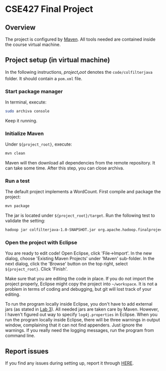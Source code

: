 # CSE427 Final Project
## Overview
The project is configured by [Maven](https://maven.apache.org/guides/getting-started/maven-in-five-minutes.html). All tools needed are contained inside the course virtual machine.

## Project setup (in virtual machine)
In the following instructions, ${project_root}$ denotes the `code/colfilterjava` folder. It should contain a `pom.xml` file.
### Start package manager
In terminal, execute:
```bash
sudo archiva console
```
Keep it running.
### Initialize Maven
Under `${project_root}`, execute:
```bash
mvn clean
```
Maven will then download all dependencies from the remote repository. It can take some time. After this step, you can close archiva.
### Run a test
The default project implements a WordCount. First compile and package the project:
```bash
mvn package
```
The jar is located under `${project_root}/target`. Run the following test to validate the setting:
```bash
hadoop jar colfilterjava-1.0-SNAPSHOT.jar org.apache.hadoop.finalproject.ColFilterDriver -fs file:/// -jt=local /home/training/training_materials/developer/data/shakespeare result_shakespeare
```
### Open the project with Eclipse
You are ready to edit code! Open Eclipse, click 'File->Import'. In the new dialog, choose 'Existing Maven Projects' under 'Maven' sub-folder. In the next dialog, click the 'Browse' button on the top right, select `${project_root}`. Click 'Finish'.

Make sure that you are editing the code in place. If you do not import the project properly, Eclipse might copy the project into `~/workspace`. It is not a problem in terms of coding and debugging, but git will lost track of your editing.

To run the program locally inside Eclipse, you don't have to add external jars (as stated in [Lab 3](http://www.cse.wustl.edu/~m.neumann/fl2016/cse427/protected/Lab3b_RunJobLocally.pdf)). All needed jars are taken care by Maven. However, I haven't figured out way to specify `log4j.properties` in Eclipse. When you run the program locally inside Eclipse, there will be three warnings in output window, complaining that it can not find appenders. Just ignore the warnings. If you really need the logging messages, run the program from command line.

## Report issues
If you find any issues during setting up, report it through [HERE](https://github.com/yanhangpublic/cse427_finalproject/issues/new).
